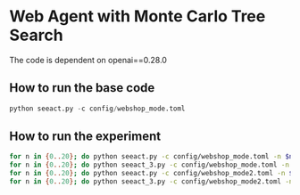 # Web Agent with Monte Carlo Tree Search

The code is dependent on openai==0.28.0

## How to run the base code
```python
python seeact.py -c config/webshop_mode.toml
```

## How to run the experiment
```bash
for n in {0..20}; do python seeact.py -c config/webshop_mode.toml -n $n; done;
for n in {0..20}; do python seeact_3.py -c config/webshop_mode.toml -n $n; done;
for n in {0..20}; do python seeact.py -c config/webshop_mode2.toml -n $n; done;
for n in {0..20}; do python seeact_3.py -c config/webshop_mode2.toml -n $n; done;
```
